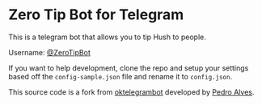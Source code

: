 # Zero Tip Bot for Telegram

This is a telegram bot that allows you to tip Hush to people.

Username: [@ZeroTipBot](https://t.me/ZeroTipBot)

If you want to help development, clone the repo and setup your settings based off the `config-sample.json` file and rename it to `config.json`.

This source code is a fork from [oktelegrambot](https://github.com/pta2002/oktelegrambot/) developed by [Pedro Alves](https://github.com/pta2002).
